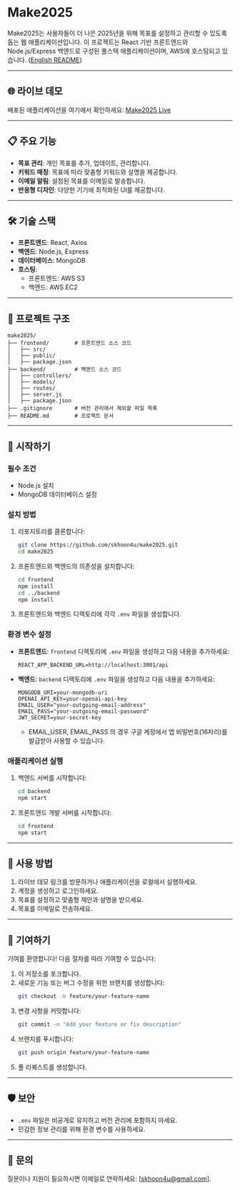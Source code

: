 # Make2025

Make2025는 사용자들이 더 나은 2025년을 위해 목표를 설정하고 관리할 수 있도록 돕는 웹 애플리케이션입니다. 이 프로젝트는 React 기반 프론트엔드와 Node.js/Express 백엔드로 구성된 풀스택 애플리케이션이며, AWS에 호스팅되고 있습니다.
([English README](./README_EN.md))

---

## 🌐 라이브 데모

배포된 애플리케이션을 여기에서 확인하세요: [Make2025 Live](http://make2025.click)

---

## 📋 주요 기능

- **목표 관리**: 개인 목표를 추가, 업데이트, 관리합니다.
- **키워드 매칭**: 목표에 따라 맞춤형 키워드와 설명을 제공합니다.
- **이메일 알림**: 설정된 목표를 이메일로 발송합니다.
- **반응형 디자인**: 다양한 기기에 최적화된 UI를 제공합니다.

---

## 🛠️ 기술 스택

- **프론트엔드**: React, Axios
- **백엔드**: Node.js, Express
- **데이터베이스**: MongoDB
- **호스팅**:
  - 프론트엔드: AWS S3
  - 백엔드: AWS EC2

---

## 📂 프로젝트 구조

```
make2025/
├── frontend/        # 프론트엔드 소스 코드
│   ├── src/
│   ├── public/
│   ├── package.json
├── backend/         # 백엔드 소스 코드
│   ├── controllers/
│   ├── models/
│   ├── routes/
│   ├── server.js
│   ├── package.json
├── .gitignore       # 버전 관리에서 제외할 파일 목록
├── README.md        # 프로젝트 문서
```

---

## 🚀 시작하기

### 필수 조건

- Node.js 설치
- MongoDB 데이터베이스 설정

### 설치 방법

1. 리포지토리를 클론합니다:

   ```bash
   git clone https://github.com/skhoon4u/make2025.git
   cd make2025
   ```

2. 프론트엔드와 백엔드의 의존성을 설치합니다:

   ```bash
   cd frontend
   npm install
   cd ../backend
   npm install
   ```

3. 프론트엔드와 백엔드 디렉토리에 각각 `.env` 파일을 생성합니다.

### 환경 변수 설정

- **프론트엔드**: `frontend` 디렉토리에 `.env` 파일을 생성하고 다음 내용을 추가하세요:

  ```plaintext
  REACT_APP_BACKEND_URL=http://localhost:3001/api
  ```

- **백엔드**: `backend` 디렉토리에 `.env` 파일을 생성하고 다음 내용을 추가하세요:
  ```plaintext
  MONGODB_URI=your-mongodb-uri
  OPENAI_API_KEY=your-openai-api-key
  EMAIL_USER="your-outgoing-email-address"
  EMAIL_PASS="your-outgoing-email-password"
  JWT_SECRET=your-secret-key
  ```
  - EMAIL_USER, EMAIL_PASS 의 경우 구글 계정에서 앱 비밀번호(16자리)를 발급받아 사용할 수 있습니다.

### 애플리케이션 실행

1. 백엔드 서버를 시작합니다:

   ```bash
   cd backend
   npm start
   ```

2. 프론트엔드 개발 서버를 시작합니다:
   ```bash
   cd frontend
   npm start
   ```

---

## 📝 사용 방법

1. 라이브 데모 링크를 방문하거나 애플리케이션을 로컬에서 실행하세요.
2. 계정을 생성하고 로그인하세요.
3. 목표를 설정하고 맞춤형 제안과 설명을 받으세요.
4. 목표를 이메일로 전송하세요.

---

## 🤝 기여하기

기여를 환영합니다! 다음 절차를 따라 기여할 수 있습니다:

1. 이 저장소를 포크합니다.
2. 새로운 기능 또는 버그 수정을 위한 브랜치를 생성합니다:
   ```bash
   git checkout -b feature/your-feature-name
   ```
3. 변경 사항을 커밋합니다:
   ```bash
   git commit -m "Add your feature or fix description"
   ```
4. 브랜치를 푸시합니다:
   ```bash
   git push origin feature/your-feature-name
   ```
5. 풀 리퀘스트를 생성합니다.

---

## 🛡️ 보안

- `.env` 파일은 비공개로 유지하고 버전 관리에 포함하지 마세요.
- 민감한 정보 관리를 위해 환경 변수를 사용하세요.

---

## 📧 문의

질문이나 지원이 필요하시면 이메일로 연락하세요: [skhoon4u@gmail.com].
